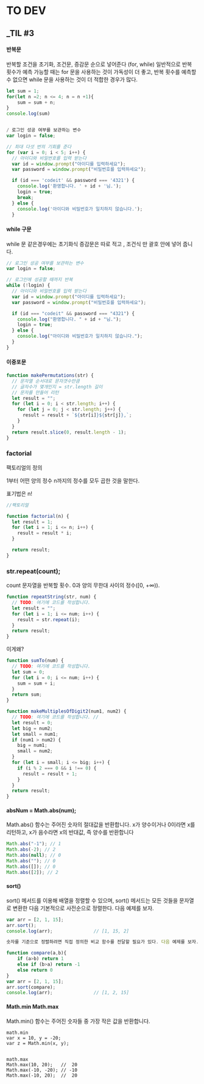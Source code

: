 # TO DEV

## \_TIL #3

#### 반복문

반복할 조건을 초기화, 조건문, 증감문 순으로 넣어준다 (for, while)
일반적으로 반복 횟수가 예측 가능할 때는 for 문을 사용하는 것이 가독성이 더 좋고, 반복 횟수를 예측할 수 없으면 while 문을 사용하는 것이 더 적합한 경우가 많다.

```js
let sum = 1;
for(let n =2; n <= 4; n = n +1){
    sum = sum + n;
}
console.log(sum)


/ 로그인 성공 여부를 보관하는 변수
var login = false;

// 최대 다섯 번의 기회를 준다
for (var i = 0; i < 5; i++) {
  // 아이디와 비밀번호를 입력 받는다
  var id = window.prompt("아이디를 입력하세요");
  var password = window.prompt("비밀번호를 입력하세요");

  if (id === 'codeit' && password === '4321') {
    console.log('환영합니다. ' + id + '님.');
    login = true;
    break;
  } else {
    console.log('아이디와 비밀번호가 일치하지 않습니다.');
  }
```

#### while 구문

while 문 같은경우에는 초기화식 증감문은 따로 적고 , 조건식 만 괄호 안에 넣어 줍니다.

```js
// 로그인 성공 여부를 보관하는 변수
var login = false;

// 로그인에 성공할 때까지 반복
while (!login) {
  // 아이디와 비밀번호를 입력 받는다
  var id = window.prompt("아이디를 입력하세요");
  var password = window.prompt("비밀번호를 입력하세요");

  if (id === "codeit" && password === "4321") {
    console.log("환영합니다. " + id + "님.");
    login = true;
  } else {
    console.log("아이디와 비밀번호가 일치하지 않습니다.");
  }
}
```

#### 이중포문

```js
function makePermutations(str) {
  // 문자열 순서대로 문자갯수만큼
  // 글자수가 몇개인지 = str.length 길이
  // 문자를 만들어 리턴
  let result = "";
  for (let i = 0; i < str.length; i++) {
    for (let j = 0; j < str.length; j++) {
      result = result + `${str[i]}${str[j]},`;
    }
  }
  return result.slice(0, result.length - 1);
}
```

### factorial

팩토리얼의 정의

1부터 어떤 양의 정수 n까지의 정수를 모두 곱한 것을 말한다.

표기법은 n!

```js
//팩토리얼

function factorial(n) {
  let result = 1;
  for (let i = 1; i <= n; i++) {
    result = result * i;
  }

  return result;
}
```

### str.repeat(count);

count
문자열을 반복할 횟수. 0과 양의 무한대 사이의 정수([0, +∞)).

```js
function repeatString(str, num) {
  // TODO: 여기에 코드를 작성합니다.
  let result = "";
  for (let i = 1; i <= num; i++) {
    result = str.repeat(i);
  }
  return result;
}
```

이게왜?

```js
function sumTo(num) {
  // TODO: 여기에 코드를 작성합니다.
  let sum = 0;
  for (let i = 0; i <= num; i++) {
    sum = sum + i;
  }
  return sum;
}
```

```js
function makeMultiplesOfDigit2(num1, num2) {
  // TODO: 여기에 코드를 작성합니다. //
  let result = 0;
  let big = num2;
  let small = num1;
  if (num1 > num2) {
    big = num1;
    small = num2;
  }
  for (let i = small; i <= big; i++) {
    if (i % 2 === 0 && i !== 0) {
      result = result + 1;
    }
  }
  return result;
}
```

#### absNum = Math.abs(num);

Math.abs() 함수는 주어진 숫자의 절대값을 반환합니다. x가 양수이거나 0이라면 x를 리턴하고, x가 음수라면 x의 반대값, 즉 양수를 반환합니다

```js
Math.abs("-1"); // 1
Math.abs(-2); // 2
Math.abs(null); // 0
Math.abs(""); // 0
Math.abs([]); // 0
Math.abs([2]); // 2
```

#### sort()

sort() 메서드를 이용해 배열을 정렬할 수 있으며, sort() 메서드는 모든 것들을 문자열로 변환한 다음 기본적으로 사전순으로 정렬한다. 다음 예제를 보자.

```js
var arr = [2, 1, 15];
arr.sort();
console.log(arr);               // [1, 15, 2]

숫자를 기준으로 정렬하려면 직접 정의한 비교 함수를 전달할 필요가 있다. 다음 예제를 보자.

function compare(a,b){
    if (a>b) return 1
    else if (b>a) return -1
    else return 0
}
var arr = [2, 1, 15];
arr.sort(compare);
console.log(arr);               // [1, 2, 15]
```

#### Math.min Math.max

Math.min() 함수는 주어진 숫자들 중 가장 작은 값을 반환합니다.

```JS
math.min
var x = 10, y = -20;
var z = Math.min(x, y);


math.max
Math.max(10, 20);   //  20
Math.max(-10, -20); // -10
Math.max(-10, 20);  //  20
```
